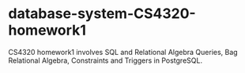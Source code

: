 # database-system-CS4320-homework1
CS4320 homework1 involves SQL and Relational Algebra Queries, Bag Relational Algebra, Constraints and Triggers in PostgreSQL.
